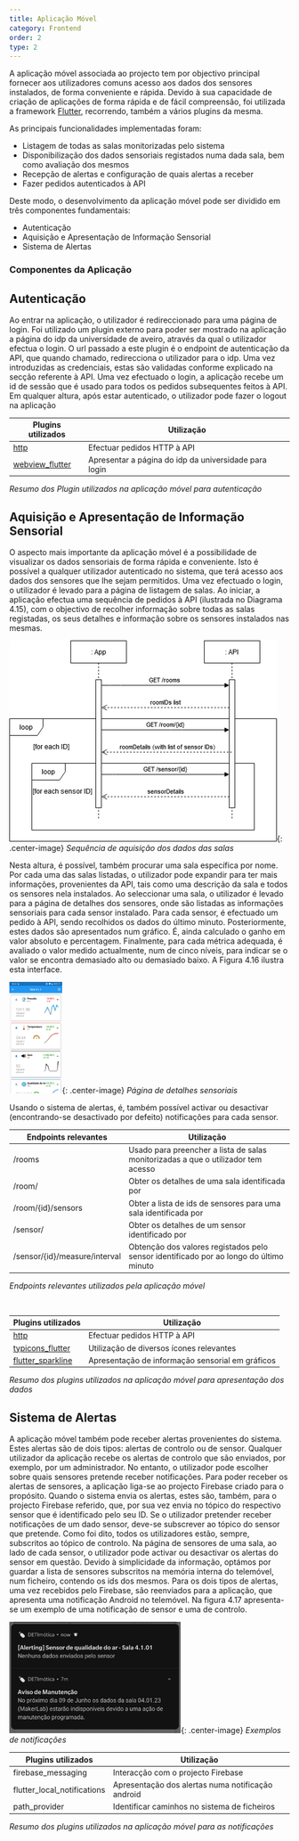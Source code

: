 ```yaml
---
title: Aplicação Móvel
category: Frontend
order: 2
type: 2
---
```


A aplicação móvel associada ao projecto tem por objectivo principal fornecer aos utilizadores comuns acesso aos dados dos sensores instalados, de forma conveniente e rápida.
Devido à sua capacidade de criação de aplicações de forma rápida e de fácil compreensão, foi utilizada a framework [Flutter](https://flutter.dev/), recorrendo, também a vários plugins da mesma.

As principais funcionalidades implementadas foram:
-   Listagem de todas as salas monitorizadas pelo sistema
-   Disponibilização dos dados sensoriais registados numa dada sala, bem como avaliação dos mesmos
-   Recepção de alertas e configuração de quais alertas a receber
-   Fazer pedidos autenticados à API

Deste modo, o desenvolvimento da aplicação móvel pode ser dividido em três componentes fundamentais:

-   Autenticação
-   Aquisição e Apresentação de Informação Sensorial
-   Sistema de Alertas

### Componentes da Aplicação

## Autenticação

Ao entrar na aplicação, o utilizador é redireccionado para uma página de login. Foi utilizado um plugin externo para poder ser mostrado na aplicação a página do idp da universidade de aveiro, através da qual o utilizador efectua o login. O url passado a este plugin é o endpoint de autenticação da API, que quando chamado, redirecciona o utilizador para o idp. Uma vez introduzidas as credenciais, estas são validadas conforme explicado na secção referente à API.
Uma vez efectuado o login, a aplicação recebe um id de sessão que é usado para todos os pedidos subsequentes feitos à API.
Em qualquer altura, após estar autenticado, o utilizador pode fazer o logout na aplicação

| Plugins utilizados | Utilização |
| --- | --- |
| [http](https://pub.dev/packages/http) | Efectuar pedidos HTTP à API |
| [webview_flutter](https://pub.dev/packages/webview_flutter) | Apresentar a página do idp da universidade para login |

*Resumo dos Plugin utilizados na aplicação móvel para autenticação*

## Aquisição e Apresentação de Informação Sensorial

O aspecto mais importante da aplicação móvel é a possibilidade de visualizar os dados sensoriais de forma rápida e conveniente. Isto é possível a qualquer utilizador autenticado no sistema, que terá acesso aos dados dos sensores que lhe sejam permitidos.
Uma vez efectuado o login, o utilizador é levado para a página de listagem de salas. Ao iniciar, a aplicação efectua uma sequência de pedidos à API (ilustrada no Diagrama 4.15), com o objectivo de recolher informação sobre todas as salas registadas, os seus detalhes e informação sobre os sensores instalados nas mesmas.

![Sequência de aquisição dos dados das salas](/images/posts/App_AquisiçãoDeDados.png){: .center-image}
*Sequência de aquisição dos dados das salas*

Nesta altura, é possível, também procurar uma sala específica por nome.
Por cada uma das salas listadas, o utilizador pode expandir para ter mais informações, provenientes da API, tais como uma descrição da sala e todos os sensores nela instalados.
Ao seleccionar uma sala, o utilizador é levado para a página de detalhes dos sensores, onde são listadas as informações sensoriais para cada sensor instalado. Para cada sensor, é efectuado um pedido à API, sendo recolhidos os dados do último minuto. Posteriormente, estes dados são apresentados num gráfico. É, ainda calculado o ganho em valor absoluto e percentagem. Finalmente, para cada métrica adequada, é avaliado o valor medido actualmente, num de cinco níveis, para indicar se o valor se encontra demasiado alto ou demasiado baixo.
A Figura 4.16 ilustra esta interface.

<img src="/images/posts/app.jpg" alt="Página de detalhes sensoriais" height="200">{: .center-image} 
*Página de detalhes sensoriais*

Usando o sistema de alertas, é, também possível activar ou desactivar (encontrando-se desactivado por defeito) notificações para cada sensor.

| Endpoints relevantes | Utilização |
| --- | --- |
| /rooms | Usado para preencher a lista de salas monitorizadas a que o utilizador tem acesso |
| /room/ | Obter os detalhes de uma sala identificada por |
| /room/{id}/sensors | Obter a lista de ids de sensores para uma sala identificada por |
| /sensor/ | Obter os detalhes de um sensor identificado por |
| /sensor/{id}/measure/interval | Obtenção dos valores registados pelo sensor identificado por ao longo do último minuto |

*Endpoints relevantes utilizados pela aplicação móvel*

<br>

| Plugins utilizados | Utilização |
| --- | --- |
| [http](https://pub.dev/packages/http) | Efectuar pedidos HTTP à API |
| [typicons_flutter](https://pub.dev/packages/typicons_flutter) | Utilização de diversos ícones relevantes |
| [flutter_sparkline](https://pub.dev/packages/flutter_sparkline) | Apresentação de informação sensorial em gráficos |

*Resumo dos plugins utilizados na aplicação móvel para apresentação dos dados*

## Sistema de Alertas

A aplicação móvel também pode receber alertas provenientes do sistema. Estes alertas são de dois tipos: alertas de controlo ou de sensor. Qualquer utilizador da aplicação recebe os alertas de controlo que são enviados, por exemplo, por um administrador. No entanto, o utilizador pode escolher sobre quais sensores pretende receber notificações.
Para poder receber os alertas de sensores, a aplicação liga-se ao projecto Firebase criado para o propósito. Quando o sistema envia os alertas, estes são, também, para o projecto Firebase referido, que, por sua vez envia no tópico do respectivo sensor que é identificado pelo seu ID. Se o utilizador pretender receber notificações de um dado sensor, deve-se subscrever ao tópico do sensor que pretende. Como foi dito, todos os utilizadores estão, sempre, subscritos ao tópico de controlo. Na página de sensores de uma sala, ao lado de cada sensor, o utilizador pode activar ou desactivar os alertas do sensor em questão.
Devido à simplicidade da informação, optámos por guardar a lista de sensores subscritos na memória interna do telemóvel, num ficheiro, contendo os ids dos mesmos.
Para os dois tipos de alertas, uma vez recebidos pelo Firebase, são reenviados para a aplicação, que apresenta uma notificação Android no telemóvel.
Na figura 4.17 apresenta-se um exemplo de uma notificação de sensor e uma de controlo.

<img src="/images/posts/notificacoes.jpg" alt="Página de detalhes sensoriais" height="200">{: .center-image} 
*Exemplos de notificações*

| Plugins utilizados | Utilização |
| --- | --- |
| firebase_messaging | Interacção com o projecto Firebase |
| flutter_local_notifications | Apresentação dos alertas numa notificação android |
| path_provider | Identificar caminhos no sistema de ficheiros |

*Resumo dos plugins utilizados na aplicação móvel para as notificações*
